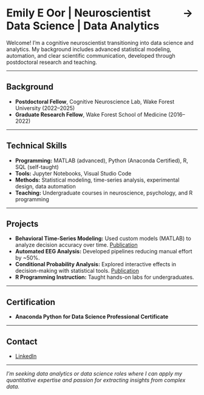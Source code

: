 # Emily E Oor | Neuroscientist `     ` → Data Science | Data Analytics

Welcome! I’m a cognitive neuroscientist transitioning into data science and analytics. My background includes advanced statistical modeling, automation, and clear scientific communication, developed through postdoctoral research and teaching.

---

## Background

- **Postdoctoral Fellow**, Cognitive Neuroscience Lab, Wake Forest University (2022–2025)
- **Graduate Research Fellow**, Wake Forest School of Medicine (2016–2022)

---

## Technical Skills

- **Programming:** MATLAB (advanced), Python (Anaconda Certified), R, SQL (self-taught)
- **Tools:** Jupyter Notebooks, Visual Studio Code
- **Methods:** Statistical modeling, time-series analysis, experimental design, data automation
- **Teaching:** Undergraduate courses in neuroscience, psychology, and R programming

---

## Projects

- **Behavioral Time-Series Modeling:** Used custom models (MATLAB) to analyze decision accuracy over time. [Publication](https://www.cell.com/iscience/pdf/S2589-0042(23)00330-9.pdf)
- **Automated EEG Analysis:** Developed pipelines reducing manual effort by ~50%.
- **Conditional Probability Analysis:** Explored interactive effects in decision-making with statistical tools. [Publication](https://elifesciences.org/articles/100280.pdf)
- **R Programming Instruction:** Taught hands-on labs for undergraduates.

---

## Certification

- **Anaconda Python for Data Science Professional Certificate**

---

## Contact

- [LinkedIn](https://www.linkedin.com/in/emilyeoor)

---

*I’m seeking data analytics or data science roles where I can apply my quantitative expertise and passion for extracting insights from complex data.*
